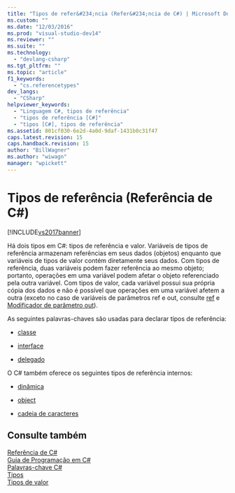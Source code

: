 ```yaml
---
title: "Tipos de refer&#234;ncia (Refer&#234;ncia de C#) | Microsoft Docs"
ms.custom: ""
ms.date: "12/03/2016"
ms.prod: "visual-studio-dev14"
ms.reviewer: ""
ms.suite: ""
ms.technology: 
  - "devlang-csharp"
ms.tgt_pltfrm: ""
ms.topic: "article"
f1_keywords: 
  - "cs.referencetypes"
dev_langs: 
  - "CSharp"
helpviewer_keywords: 
  - "Linguagem C#, tipos de referência"
  - "tipos de referência [C#]"
  - "tipos [C#], tipos de referência"
ms.assetid: 801cf030-6e2d-4a0d-9daf-1431b0c31f47
caps.latest.revision: 15
caps.handback.revision: 15
author: "BillWagner"
ms.author: "wiwagn"
manager: "wpickett"
---
```

# Tipos de refer&#234;ncia (Refer&#234;ncia de C#)
[!INCLUDE[vs2017banner](../../../csharp/includes/vs2017banner.md)]

Há dois tipos em C\#: tipos de referência e valor.  Variáveis de tipos de referência armazenam referências em seus dados \(objetos\) enquanto que variáveis de tipos de valor contém diretamente seus dados.  Com tipos de referência, duas variáveis podem fazer referência ao mesmo objeto; portanto, operações em uma variável podem afetar o objeto referenciado pela outra variável.  Com tipos de valor, cada variável possui sua própria cópia dos dados e não é possível que operações em uma variável afetem a outra \(exceto no caso de variáveis de parâmetros ref e out, consulte [ref](../../../csharp/language-reference/keywords/ref.md) e [Modificador de parâmetro out](../../../csharp/language-reference/keywords/out-parameter-modifier.md)\).  
  
 As seguintes palavras\-chaves são usadas para declarar tipos de referência:  
  
-   [classe](../../../csharp/language-reference/keywords/class.md)  
  
-   [interface](../../../csharp/language-reference/keywords/interface.md)  
  
-   [delegado](../../../csharp/language-reference/keywords/delegate.md)  
  
 O C\# também oferece os seguintes tipos de referência internos:  
  
-   [dinâmica](../../../csharp/language-reference/keywords/dynamic.md)  
  
-   [object](../../../csharp/language-reference/keywords/object.md)  
  
-   [cadeia de caracteres](../../../csharp/language-reference/keywords/string.md)  
  
## Consulte também  
 [Referência de C\#](../../../csharp/language-reference/index.md)   
 [Guia de Programação em C\#](../../../csharp/programming-guide/index.md)   
 [Palavras\-chave C\#](../../../csharp/language-reference/keywords/index.md)   
 [Tipos](../../../csharp/language-reference/keywords/types.md)   
 [Tipos de valor](../../../csharp/language-reference/keywords/value-types.md)